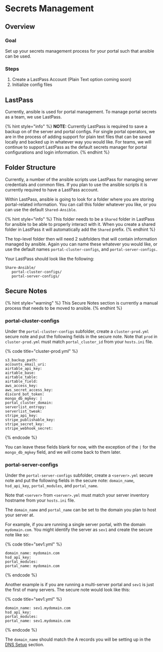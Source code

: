 # Secrets Management

## Overview

### Goal

Set up your secrets management process for your portal such that ansible can be used.

### Steps

1. Create a LastPass Account (Plain Text option coming soon)
2. Initialize config files

## LastPass

Currently, ansible is used for portal management. To manage portal secrets as a team, we use LastPass.

{% hint style="info" %}
**NOTE:** Currently LastPass is required to save a backup on of the server and portal configs. For single portal operators, we are in the process of adding support for plain text files that can be saved locally and backed up in whatever way you would like. For teams, we will continue to support LastPass as the default secrets manager for portal configurations and login information.&#x20;
{% endhint %}

## Folder Structure

Currently, a number of the ansible scripts use LastPass for managing server credentials and common files. If you plan to use the ansible scripts it is currently required to have a LastPass account.

Within LastPass, ansible is going to look for a folder where you are storing portal-related information. You can call this folder whatever you like, or you can use the default `Shared-Ansible`.

{% hint style="info" %}
This folder needs to be a `Shared` folder in LastPass for ansible to be able to properly interact with it. When you create a shared folder in LastPass it will automatically add the `Shared` prefix.
{% endhint %}

The top-level folder then will need 2 subfolders that will contain information managed by ansible. Again you can name these whatever you would like, or use the default names `portal-cluster-configs`, and `portal-server-configs.`

Your LastPass should look like the following:

```
Share-Ansible/
   portal-cluster-configs/
   portal-server-configs/
```

## Secure Notes

{% hint style="warning" %}
This Secure Notes section is currently a manual process that needs to be moved to ansible.
{% endhint %}

### portal-cluster-configs

Under the `portal-cluster-configs` subfolder, create a `cluster-prod.yml` secure note and put the following fields in the secure note. Note that `prod` in `cluster-prod.yml` must match `portal_cluster_id` from your `hosts.ini` file.

{% code title="cluster-prod.yml" %}
```
s3_backup_path: 
accounts_email_uri: 
airtable_api_key: 
airtable_base: 
airtable_table: 
airtable_field: 
aws_access_key: 
aws_secret_access_key: 
discord_bot_token: 
mongo_db_mgkey: |
portal_cluster_domain: 
serverlist_entropy: 
serverlist_tweak: 
stripe_api_key: 
stripe_publishable_key: 
stripe_secret_key: 
stripe_webhook_secret: 
```
{% endcode %}

You can leave these fields blank for now, with the exception of the `|` for the `mongo_db_mgkey` field, and we will come back to them later.&#x20;

### portal-server-configs

Under the `portal-server-configs` subfolder, create a `<server>.yml` secure note and put the following fields in the secure note: `domain_name`, `hsd_api_key`, `portal_modules`, and `portal_name`.&#x20;

Note that `<server>` from `<server>.yml` must match your server inventory hostname from your `hosts.ini` file.

The `domain_name` and `portal_name` can be set to the domain you plan to host your server at.&#x20;

For example, if you are running a single server portal, with the domain `mydomain.com`. You might identify the server as `sev1` and create the secure note like so:

{% code title="sev1.yml" %}
```
domain_name: mydomain.com
hsd_api_key: 
portal_modules: 
portal_name: mydomain.com
```
{% endcode %}

Another example is if you are running a multi-server portal and `sev1` is just the first of many servers. The secure note would look like this:

{% code title="sev1.yml" %}
```
domain_name: sev1.mydomain.com
hsd_api_key: 
portal_modules: 
portal_name: sev1.mydomain.com
```
{% endcode %}

The `domain_name` should match the A records you will be setting up in the [DNS Setup](../setup/dns-setup.md) section.
